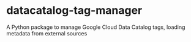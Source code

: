 # datacatalog-tag-manager
A Python package to manage Google Cloud Data Catalog tags, loading metadata from external sources

